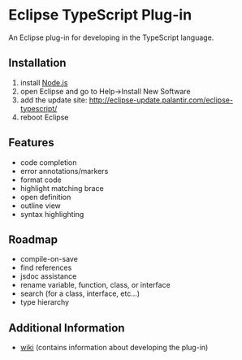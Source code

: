 # Eclipse TypeScript Plug-in

An Eclipse plug-in for developing in the TypeScript language.

## Installation
1. install [Node.js](http://nodejs.org/)
1. open Eclipse and go to Help->Install New Software
1. add the update site: http://eclipse-update.palantir.com/eclipse-typescript/
1. reboot Eclipse

## Features
* code completion
* error annotations/markers
* format code
* highlight matching brace
* open definition
* outline view
* syntax highlighting

## Roadmap
* compile-on-save
* find references
* jsdoc assistance
* rename variable, function, class, or interface
* search (for a class, interface, etc...)
* type hierarchy

## Additional Information
* [wiki](https://github.com/palantir/eclipse-typescript/wiki) (contains information about developing the plug-in)
